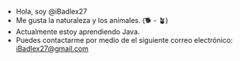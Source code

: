 - Hola, soy @iBadlex27
- Me gusta la naturaleza y los animales. (🐕 - 🪴)
- Actualmente estoy aprendiendo Java.
- Puedes contactarme por medio de el siguiente correo electrónico: iBadlex27@gmail.com
